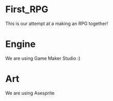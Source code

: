 # First_RPG
This is our attempt at a making an RPG together!

# Engine
We are using Game Maker Studio :)

# Art
We are using Asesprite
